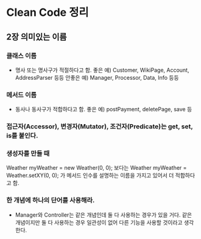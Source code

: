 # Clean Code 정리



## 2장 의미있는 이름

### 클래스 이름 
- 명사 또는 명사구가 적절하다고 함.
좋은 예) Customer, WikiPage, Account, AddressParser 등등
안좋은 예) Manager, Processor, Data, Info 등등

### 메서드 이름
- 동사나 동사구가 적합하다고 함.
좋은 예) postPayment, deletePage, save 등

### 접근자(Accessor), 변경자(Mutator), 조건자(Predicate)는 get, set, is를 붙인다.

### 생성자를 만들 때
Weather myWeather = new Weather(0, 0); 보다는
Weather myWeather = Weather.setXY(0, 0); 가 메서드 인수를 설명하는 이름을 가지고 있어서 더 적합하다고 함.

### 한 개념에 하나의 단어를 사용해라.
- Manager와 Controller는 같은 개념인데 둘 다 사용하는 경우가 있을 거다. 같은 개념이지만 둘 다 사용하는 경우 일관성이 없어 다른 기능을 사용할 것이라고 생각한다.



